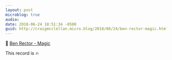 ```yaml
---
layout: post
microblog: true
audio: 
date: 2018-06-24 18:51:34 -0500
guid: http://craigmcclellan.micro.blog/2018/06/24/ben-rector-magic.html
---
```

🎵 [Ben Rector - Magic](https://itunes.apple.com/us/album/id1383942388?at=1l3vwJx&ct=microblog&app=music)

This record is 🔥
